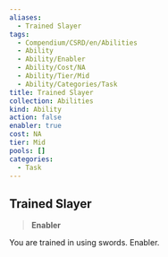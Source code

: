 ```yaml
---
aliases:
  - Trained Slayer
tags:
  - Compendium/CSRD/en/Abilities
  - Ability
  - Ability/Enabler
  - Ability/Cost/NA
  - Ability/Tier/Mid
  - Ability/Categories/Task
title: Trained Slayer
collection: Abilities
kind: Ability
action: false
enabler: true
cost: NA
tier: Mid
pools: []
categories:
  - Task
---
```

## Trained Slayer    
>**Enabler**  
    
You are trained in using swords. Enabler.